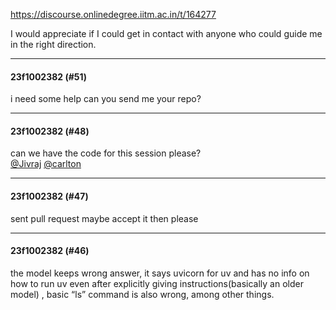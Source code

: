 https://discourse.onlinedegree.iitm.ac.in/t/164277

I would appreciate if I could get in contact with anyone who could guide me in the right direction.</p><hr>

<h4>23f1002382 (#51)</h4>
<p>i need some help can you send me your repo?</p><hr>

<h4>23f1002382 (#48)</h4>
<div class="youtube-onebox lazy-video-container" data-provider-name="youtube" data-video-id="sdg4N-H4BR0" data-video-start-time="" data-video-title="2025-01-31 Week 3 - Session 4 - TDS Jan 25">
<a class="video-thumbnail" href="https://www.youtube.com/watch?v=sdg4N-H4BR0" rel="noopener nofollow ugc" target="_blank">

</a>
</div>
<p>can we have the code for this session please?<br/>
<a class="mention" href="/u/jivraj">@Jivraj</a> <a class="mention" href="/u/carlton">@carlton</a></p><hr>

<h4>23f1002382 (#47)</h4>
<p>sent pull request maybe accept it then please </p><hr>

<h4>23f1002382 (#46)</h4>
<p>the model keeps wrong answer, it says uvicorn for uv and has no info on how to run uv even after explicitly giving instructions(basically an older model) , basic “ls” command is also wrong, among other things.